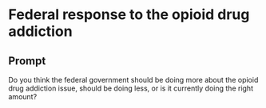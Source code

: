 # Federal response to the opioid drug addiction

## Prompt
Do you think the federal government should be doing more about the opioid drug addiction issue, should be doing less, or is it currently doing the right amount?
